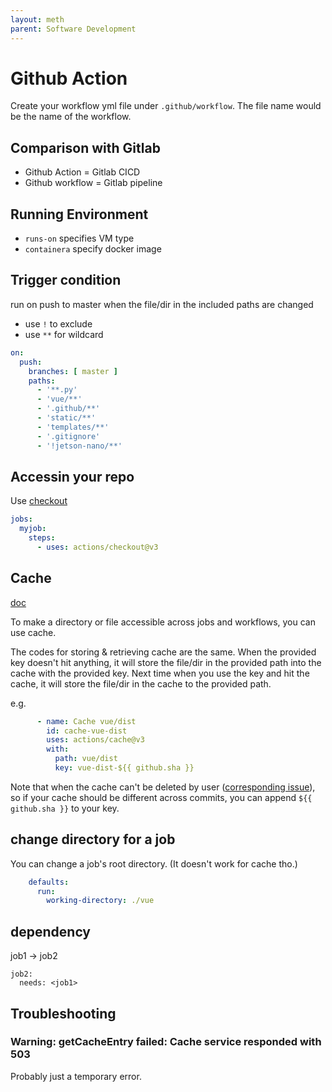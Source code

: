 ```yaml
---
layout: meth
parent: Software Development
---
```


# Github Action

Create your workflow yml file under `.github/workflow`. The file name would be the name of the workflow.

## Comparison with Gitlab

- Github Action = Gitlab CICD
- Github workflow = Gitlab pipeline

## Running Environment

- `runs-on` specifies VM type
- `containera` specify docker image

## Trigger condition

run on push to master when the file/dir in the included paths are changed 

- use `!` to exclude
- use `**` for wildcard

```yml
on:
  push:
    branches: [ master ]
    paths:
      - '**.py'
      - 'vue/**'
      - '.github/**'
      - 'static/**'
      - 'templates/**'
      - '.gitignore'
      - '!jetson-nano/**'
```

## Accessin your repo

Use [checkout](https://github.com/actions/checkout)

```yaml
jobs:
  myjob:
    steps:
      - uses: actions/checkout@v3
```

## Cache

[doc](https://docs.github.com/en/actions/using-workflows/caching-dependencies-to-speed-up-workflows)

To make a directory or file accessible across jobs and workflows, you can use cache.

The codes for storing & retrieving cache are the same. When the provided key doesn't hit anything, it will store the file/dir in the provided path into the cache with the provided key. Next time when you use the key and hit the cache, it will store the file/dir in the cache to the provided path.

e.g.

```yml
      - name: Cache vue/dist
        id: cache-vue-dist
        uses: actions/cache@v3
        with:
          path: vue/dist
          key: vue-dist-${{ github.sha }}
```

Note that when the cache can't be deleted by user ([corresponding issue](https://github.com/actions/cache/issues/2)), so if your cache should be different across commits, you can append `${{ github.sha }}` to your key.

## change directory for a job

You can change a job's root directory. (It doesn't work for cache tho.)

```yml
    defaults:
      run:
        working-directory: ./vue
```

## dependency

job1 -> job2

```
job2:
  needs: <job1>
```

## Troubleshooting

### Warning: getCacheEntry failed: Cache service responded with 503

Probably just a temporary error.